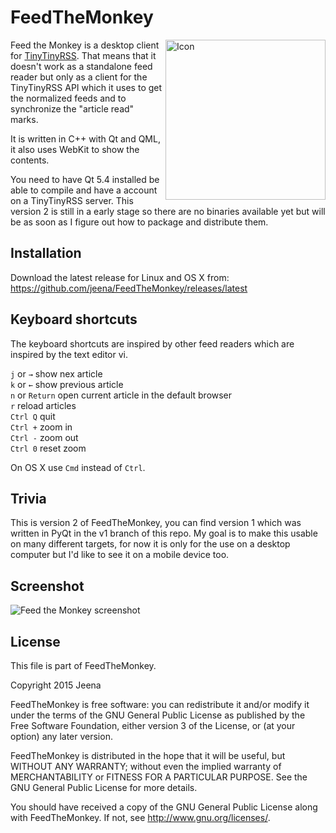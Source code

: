 # FeedTheMonkey

<img align=right src="http://jabs.nu/feedthemonkey/feedthemonkey-icon.png" width='256' alt='Icon'>

Feed the Monkey is a desktop client for [TinyTinyRSS](http://tt-rss.org). That means that
it doesn't work as a standalone feed reader but only as a client for the TinyTinyRSS API
which it uses to get the normalized feeds and to synchronize the "article read" marks.

It is written in C++ with Qt and QML, it also uses WebKit to show the contents.

You need to have Qt 5.4 installed be able to compile and have a account on a TinyTinyRSS server.
This version 2 is still in a early stage so there are no binaries available yet but will be
as soon as I figure out how to package and distribute them.

## Installation

Download the latest release for Linux and OS X from: https://github.com/jeena/FeedTheMonkey/releases/latest

## Keyboard shortcuts

The keyboard shortcuts are inspired by other feed readers which are inspired by the text editor vi.

`j` or `→` show nex article  
`k` or `←` show previous article  
`n` or `Return` open current article in the default browser  
`r` reload articles  
`Ctrl Q` quit  
`Ctrl +` zoom in  
`Ctrl -` zoom out  
`Ctrl 0` reset zoom

On OS X use `Cmd` instead of `Ctrl`.

## Trivia

This is version 2 of FeedTheMonkey, you can find version 1 which was written in PyQt in the v1 branch
of this repo. My goal is to make this usable on many different targets, for now it is only for
the use on a desktop computer but I'd like to see it on a mobile device too.

## Screenshot

![Feed the Monkey screenshot](http://jabs.nu/feedthemonkey/screenshot.png)

## License

This file is part of FeedTheMonkey.

Copyright 2015 Jeena

FeedTheMonkey is free software: you can redistribute it and/or modify
it under the terms of the GNU General Public License as published by
the Free Software Foundation, either version 3 of the License, or
(at your option) any later version.

FeedTheMonkey is distributed in the hope that it will be useful,
but WITHOUT ANY WARRANTY; without even the implied warranty of
MERCHANTABILITY or FITNESS FOR A PARTICULAR PURPOSE.  See the
GNU General Public License for more details.

You should have received a copy of the GNU General Public License
along with FeedTheMonkey. If not, see <http://www.gnu.org/licenses/>.
